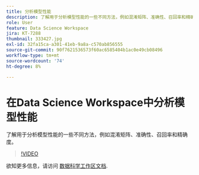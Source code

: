 ```yaml
---
title: 分析模型性能
description: 了解用于分析模型性能的一些不同方法，例如混淆矩阵、准确性、召回率和精确度。
role: User
feature: Data Science Workspace
jira: KT-7288
thumbnail: 333427.jpg
exl-id: 32fa15ca-a301-41eb-9a8a-c570ab856555
source-git-commit: 90f7621536573f60ac6585404b1ac0e49cb08496
workflow-type: tm+mt
source-wordcount: '74'
ht-degree: 8%

---
```


# 在Data Science Workspace中分析模型性能

了解用于分析模型性能的一些不同方法，例如混淆矩阵、准确性、召回率和精确度。

>[!VIDEO](https://video.tv.adobe.com/v/333427)

欲知更多信息，请访问 [数据科学工作区文档](https://experienceleague.adobe.com/docs/experience-platform/data-science-workspace/home.html?lang=zh-Hans).